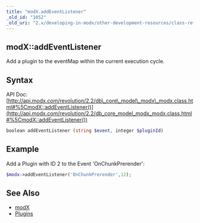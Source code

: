 ```yaml
---
title: "modX.addEventListener"
_old_id: "1052"
_old_uri: "2.x/developing-in-modx/other-development-resources/class-reference/modx/modx.addeventlistener"
---
```


## modX::addEventListener

Add a plugin to the eventMap within the current execution cycle.

## Syntax

API Doc: [http://api.modx.com/revolution/2.2/db\_core\_model\_modx\_modx.class.html#%5CmodX::addEventListener()](http://api.modx.com/revolution/2.2/db_core_model_modx_modx.class.html#%5CmodX::addEventListener())

``` php 
boolean addEventListener (string $event, integer $pluginId)
```

## Example

Add a Plugin with ID 2 to the Event 'OnChunkPrerender':

``` php 
$modx->addEventListener('OnChunkPrerender',12);
```

## See Also

- [modX](developing-in-modx/other-development-resources/class-reference/modx "modX")
- [Plugins](extending-modx/plugins "Plugins")